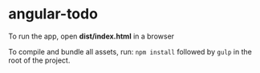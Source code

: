# angular-todo

To run the app, open <strong>dist/index.html</strong> in a browser

To compile and bundle all assets, run: <code>npm install</code> followed by <code>gulp</code> in the root of the project.

